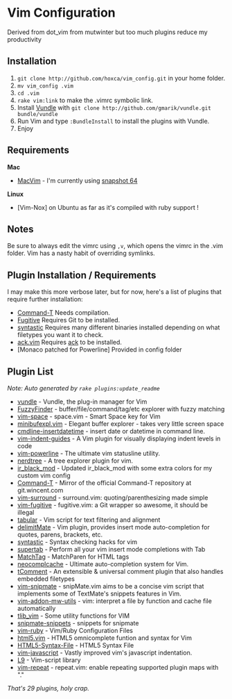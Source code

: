 # Vim Configuration

Derived from dot_vim from mutwinter but too much plugins reduce my productivity 

## Installation

1. `git clone http://github.com/hoxca/vim_config.git` in your home folder.
2. `mv vim_config .vim`
3. `cd .vim`
4. `rake vim:link` to make the .vimrc symbolic link.
5. Install [Vundle](https://github.com/gmarik/vundle) with `git clone http://github.com/gmarik/vundle.git bundle/vundle`
6. Run Vim and type `:BundleInstall` to install the plugins with Vundle.
7. Enjoy

## Requirements

**Mac**

 * [MacVim](https://github.com/b4winckler/macvim) - I'm currently using [snapshot 64](https://github.com/b4winckler/macvim/downloads)

**Linux**

 * [Vim-Nox] on Ubuntu as far as it's compiled with ruby support ! 

## Notes

Be sure to always edit the vimrc using `,v`, which opens the vimrc in the .vim folder. Vim has a nasty habit of overriding symlinks.

## Plugin Installation / Requirements

I may make this more verbose later, but for now, here's a list of plugins that require further installation:

 * [Command-T](https://github.com/wincent/Command-T) Needs compilation.
 * [Fugitive](https://github.com/tpope/vim-fugitive) Requires Git to be installed.
 * [syntastic](https://github.com/scrooloose/syntastic) Requires many different binaries installed depending on what filetypes you want it to check.
 * [ack.vim](https://github.com/mileszs/ack.vim) Requires [ack](http://betterthangrep.com/) to be installed.
 * [Monaco patched for Powerline] Provided in config folder

## Plugin List

_Note: Auto generated by `rake plugins:update_readme`_


 * [vundle](https://github.com/gmarik/vundle) - Vundle, the plug-in manager for Vim
 * [FuzzyFinder](https://github.com/vim-scripts/FuzzyFinder) - buffer/file/command/tag/etc explorer with fuzzy matching
 * [vim-space](https://github.com/christoomey/vim-space) - space.vim - Smart Space key for Vim
 * [minibufexpl.vim](https://github.com/vim-scripts/minibufexpl.vim) - Elegant buffer explorer - takes very little screen space
 * [cmdline-insertdatetime](https://github.com/vim-scripts/cmdline-insertdatetime) - insert date or datetime in command line.
 * [vim-indent-guides](https://github.com/mutewinter/vim-indent-guides) - A Vim plugin for visually displaying indent levels in code
 * [vim-powerline](https://github.com/Lokaltog/vim-powerline) - The ultimate vim statusline utility.
 * [nerdtree](https://github.com/scrooloose/nerdtree) - A tree explorer plugin for vim.
 * [ir_black_mod](https://github.com/mutewinter/ir_black_mod) - Updated ir_black_mod with some extra colors for my custom vim config
 * [Command-T](https://github.com/wincent/Command-T) - Mirror of the official Command-T repository at git.wincent.com
 * [vim-surround](https://github.com/tpope/vim-surround) - surround.vim: quoting/parenthesizing made simple
 * [vim-fugitive](https://github.com/tpope/vim-fugitive) - fugitive.vim: a Git wrapper so awesome, it should be illegal
 * [tabular](https://github.com/godlygeek/tabular) - Vim script for text filtering and alignment
 * [delimitMate](https://github.com/Raimondi/delimitMate) - Vim plugin, provides insert mode auto-completion for quotes, parens, brackets, etc.
 * [syntastic](https://github.com/scrooloose/syntastic) - Syntax checking hacks for vim
 * [supertab](https://github.com/ervandew/supertab) - Perform all your vim insert mode completions with Tab
 * [MatchTag](https://github.com/gregsexton/MatchTag) - MatchParen for HTML tags
 * [neocomplcache](https://github.com/Shougo/neocomplcache) - Ultimate auto-completion system for Vim.
 * [tComment](https://github.com/vim-scripts/tComment) - An extensible & universal comment plugin that also handles embedded filetypes
 * [vim-snipmate](https://github.com/garbas/vim-snipmate) - snipMate.vim aims to be a concise vim script that implements some of TextMate's snippets features in Vim. 
 * [vim-addon-mw-utils](https://github.com/MarcWeber/vim-addon-mw-utils) - vim: interpret a file by function and cache file automatically
 * [tlib_vim](https://github.com/tomtom/tlib_vim) - Some utility functions for VIM
 * [snipmate-snippets](https://github.com/vim-scripts/snipmate-snippets) - snippets for snipmate
 * [vim-ruby](https://github.com/vim-ruby/vim-ruby) - Vim/Ruby Configuration Files
 * [html5.vim](https://github.com/vim-scripts/html5.vim) - HTML5 omnicomplete funtion and syntax for Vim
 * [HTML5-Syntax-File](https://github.com/vim-scripts/HTML5-Syntax-File) - HTML5 Syntax File
 * [vim-javascript](https://github.com/pangloss/vim-javascript) - Vastly improved vim's javascript indentation.
 * [L9](https://github.com/vim-scripts/L9) - Vim-script library
 * [vim-repeat](https://github.com/tpope/vim-repeat) - repeat.vim: enable repeating supported plugin maps with "."

_That's 29 plugins, holy crap._
